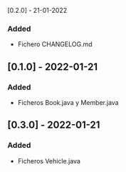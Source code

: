 [0.2.0] - 21-01-2022

### Added

- Fichero CHANGELOG.md

## [0.1.0] - 2022-01-21

### Added

- Ficheros Book.java y Member.java

## [0.3.0] - 2022-01-21

### Added

- Ficheros Vehicle.java